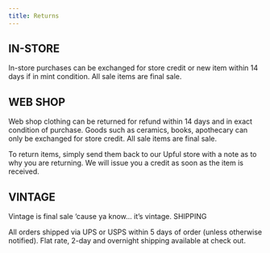 ```yaml
---
title: Returns
---
```


## IN-STORE

In-store purchases can be exchanged for store credit or new item within 14 days if in mint condition. All sale items are final sale.

## WEB SHOP

Web shop clothing can be returned for refund within 14 days and in exact condition of purchase. Goods such as ceramics, books, apothecary can only be exchanged for store credit. All sale items are final sale.

To return items, simply send them back to our Upful store with a note as to why you are returning. We will issue you a credit as soon as the item is received.

## VINTAGE

Vintage is final sale ‘cause ya know… it’s vintage.
SHIPPING

All orders shipped via UPS or USPS within 5 days of order (unless otherwise notified). Flat rate, 2-day and overnight shipping available at check out.
